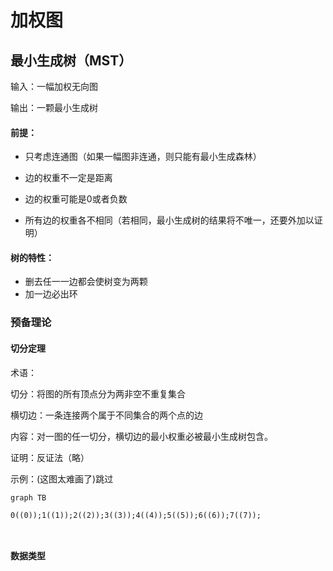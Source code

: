 # 加权图

## 最小生成树（MST）

输入：一幅加权无向图

输出：一颗最小生成树

#### 前提：

- 只考虑连通图（如果一幅图非连通，则只能有最小生成森林）

- 边的权重不一定是距离

- 边的权重可能是0或者负数

- 所有边的权重各不相同（若相同，最小生成树的结果将不唯一，还要外加以证明）

#### 树的特性：

- 删去任一一边都会使树变为两颗
- 加一边必出环

### 预备理论

#### 切分定理

术语：

切分：将图的所有顶点分为两非空不重复集合

横切边：一条连接两个属于不同集合的两个点的边



内容：对一图的任一切分，横切边的最小权重必被最小生成树包含。

证明：反证法（略）

示例：(这图太难画了)跳过

```mermaid
graph TB
 
0((0));1((1));2((2));3((3));4((4));5((5));6((6));7((7));



```

#### 数据类型







